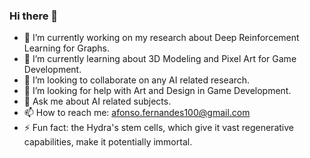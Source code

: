### Hi there 👋

- 🔭 I’m currently working on my research about Deep Reinforcement Learning for Graphs.
- 🌱 I’m currently learning about 3D Modeling and Pixel Art for Game Development.
- 👯 I’m looking to collaborate on any AI related research.
- 🤔 I’m looking for help with Art and Design in Game Development.
- 💬 Ask me about AI related subjects.
- 📫 How to reach me: afonso.fernandes100@gmail.com
- ⚡ Fun fact: the Hydra's stem cells, which give it vast regenerative capabilities, make it potentially immortal.

<!--
**ACFPeacekeeper/ACFPeacekeeper** is a ✨ _special_ ✨ repository because its `README.md` (this file) appears on your GitHub profile.
-->
